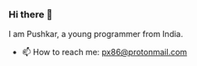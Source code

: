 ### Hi there 👋

I am Pushkar, a young programmer from India.

- 📫 How to reach me: [px86@protonmail.com](mailto://px86@protonmail.com)
